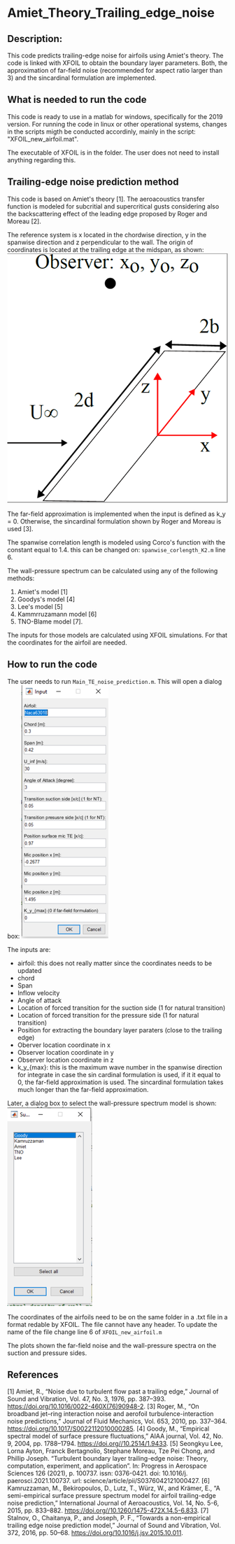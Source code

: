 # Amiet_Theory_Trailing_edge_noise
## Description:

This code predicts trailing-edge noise for airfoils using Amiet's theory. The code is linked with XFOIL to obtain the boundary layer parameters. Both, the approximation of far-field noise (recommended for aspect ratio larger than 3) and the sincardinal formulation are implemented.

## What is needed to run the code

This code is ready to use in a matlab for windows, specifically for the 2019 version. For running the code in linux or other operational systems, changes in the scripts migth be conducted accordinly, mainly in the script: "XFOIL_new_airfoil.mat". 

The executable of XFOIL is in the folder. The user does not need to install anything regarding this. 

## Trailing-edge noise prediction method
This code is based on Amiet's theory [1]. The aeroacoustics transfer function is modeled for subcritial and supercritical gusts considering also the backscattering effect of the leading edge proposed by Roger and Moreau [2]. 

The reference system is x located in the chordwise direction, y in the spanwise direction and z perpendicular to the wall. The origin of coordinates is located at the trailing edge at the midspan, as shown: 
![Inputs.](reference_system.PNG "This is a sample image.")

The far-field approximation is implemented when the input is defined as k_y = 0. Otherwise, the sincardinal formulation shown by Roger and Moreau is used [3]. 

The spanwise correlation length is modeled using Corco's function with the constant equal to 1.4. this can be changed on: ``spanwise_corlength_K2.m`` line 6.

The wall-pressure spectrum can be calculated using any of the following methods:
1. Amiet's model [1]
2. Goodys's model [4]
3. Lee's model [5]
4. Kammrruzamann model [6]
5. TNO-Blame model [7].

The inputs for those models are calculated using XFOIL simulations. For that the coordinates for the airfoil are needed. 

## How to run the code

The user needs to run ``Main_TE_noise_prediction.m``. This will open a dialog box:
![Inputs.](inputs.PNG "This is a sample image.")


The inputs are:
* airfoil: this does not really matter since the coordinates needs to be updated 
* chord
* Span
* Inflow velocity
* Angle of attack
* Location of forced transition for the suction side (1 for natural transition)
* Location of forced transition for the pressure side (1 for natural transition)
* Position for extracting the boundary layer paraters (close to the trailing edge)
* Oberver location coordinate in x
* Observer location coordinate in y
* Observer location coordinate in z
* k_y_{max}: this is the maximum wave number in the spanwise direction for integrate in case the sin cardinal formulation is used, if it it equal to 0, the far-field approximation is used. The sincardinal formulation takes much longer than the far-field approximation. 


Later, a  dialog box to select the wall-pressure spectrum model is shown:
![Inputs.](WPS.PNG "This is a sample image.")

The coordinates of the airfoils need to be on the same folder in a .txt file in a format redable by XFOIL. The file cannot  have any header. To update the name of the file change line 6 of ``XFOIL_new_airfoil.m``

The plots shown the far-field noise and the wall-pressure spectra on the suction and pressure sides. 

## References
[1] Amiet, R., “Noise due to turbulent flow past a trailing edge,” Journal of Sound and Vibration, Vol. 47, No. 3, 1976, pp. 387–393. https://doi.org/10.1016/0022-460X(76)90948-2.
[3] Roger, M., “On broadband jet–ring interaction noise and aerofoil turbulence-interaction noise predictions,” Journal of Fluid Mechanics, Vol. 653, 2010, pp. 337–364. https://doi.org/10.1017/S0022112010000285.
[4] Goody, M., “Empirical spectral model of surface pressure fluctuations,” AIAA journal, Vol. 42, No. 9, 2004, pp. 1788–1794. https://doi.org//10.2514/1.9433.
[5] Seongkyu Lee, Lorna Ayton, Franck Bertagnolio, Stephane Moreau, Tze Pei Chong, and Phillip Joseph. “Turbulent boundary layer trailing-edge noise: Theory, computation, experiment, and application”. In: Progress in Aerospace Sciences 126 (2021), p. 100737. issn: 0376-0421. doi: 10.1016/j. paerosci.2021.100737. url: science/article/pii/S0376042121000427. 
[6] Kamruzzaman, M., Bekiropoulos, D., Lutz, T., Würz, W., and Krämer, E., “A semi-empirical surface pressure spectrum model for airfoil trailing-edge noise prediction,” International Journal of Aeroacoustics, Vol. 14, No. 5-6, 2015, pp. 833–882. https://doi.org//10.1260/1475-472X.14.5-6.833.
[7] Stalnov, O., Chaitanya, P., and Joseph, P. F., “Towards a non-empirical trailing edge noise prediction model,” Journal of Sound and Vibration, Vol. 372, 2016, pp. 50–68. https://doi.org/10.1016/j.jsv.2015.10.011.
